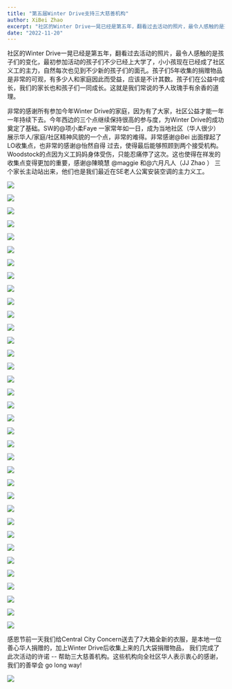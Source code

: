 ```yaml
---
title: "第五届Winter Drive支持三大慈善机构"
author: XiBei Zhao
excerpt: "社区的Winter Drive一晃已经是第五年，翻看过去活动的照片，最令人感触的是孩子们的变化，最初参加活动的孩子们不少已经上大学了，小小孩现在已经成了社区义工的主力，自然每次也见到不少新的孩子们的面孔。孩子们5年收集的捐赠物品是非常的可观，有多少人和家庭因此而受益，应该是不计其数。孩子们在公益中成长，我们的家长也和孩子们一同成长。这就是我们常说的予人玫瑰手有余香的道理。"
date: "2022-11-20"
---
```

社区的Winter Drive一晃已经是第五年，翻看过去活动的照片，最令人感触的是孩子们的变化，最初参加活动的孩子们不少已经上大学了，小小孩现在已经成了社区义工的主力，自然每次也见到不少新的孩子们的面孔。孩子们5年收集的捐赠物品是非常的可观，有多少人和家庭因此而受益，应该是不计其数。孩子们在公益中成长，我们的家长也和孩子们一同成长。这就是我们常说的予人玫瑰手有余香的道理。

非常的感谢所有参加今年Winter Drive的家庭，因为有了大家，社区公益才能一年一年持续下去。今年西边的三个点继续保持很高的参与度，为Winter Drive的成功奠定了基础。SW的@项小柔Faye 一家常年如一日，成为当地社区（华人很少）展示华人/家庭/社区精神风貌的一个点，非常的难得。非常感谢@Bei  出面撑起了LO收集点，也非常的感谢@怡然自得 过去，使得最后能够照顾到两个接受机构。Woodstock的点因为义工妈妈身体受伤，只能忍痛停了这次。这也使得在祥发的收集点变得更加的重要，感谢@陳曉慧 @maggie 和@六月凡人（JJ Zhao ） 三个家长主动站出来，他们也是我们最近在SE老人公寓安装空调的主力义工。

![](https://res.cloudinary.com/dhngj18do/image/upload/f_auto,q_auto/v1/images/316661120_167583212573436_1453504506608654850_n)

![](https://res.cloudinary.com/dhngj18do/image/upload/f_auto,q_auto/v1/images/316418802_167583289240095_8925462457786160957_n)

![](https://res.cloudinary.com/dhngj18do/image/upload/f_auto,q_auto/v1/images/316548223_167582695906821_1292988878997311576_n)

![](https://res.cloudinary.com/dhngj18do/image/upload/f_auto,q_auto/v1/images/316415486_167582529240171_4156608938515106575_n)

![](https://res.cloudinary.com/dhngj18do/image/upload/f_auto,q_auto/v1/images/316407852_167582889240135_5899722904326471264_n)

![](https://res.cloudinary.com/dhngj18do/image/upload/f_auto,q_auto/v1/images/316538269_167583052573452_2360758482616192460_n)

![](https://res.cloudinary.com/dhngj18do/image/upload/f_auto,q_auto/v1/images/316531273_167582829240141_8588429097366550057_n)

![](https://res.cloudinary.com/dhngj18do/image/upload/f_auto,q_auto/v1/images/316415356_167582582573499_7176671554316044013_n)

![](https://res.cloudinary.com/dhngj18do/image/upload/f_auto,q_auto/v1/images/316525122_167582662573491_4057344461668963188_n)

![](https://res.cloudinary.com/dhngj18do/image/upload/f_auto,q_auto/v1/images/316416316_167582755906815_4532464124758534077_n)

![](https://res.cloudinary.com/dhngj18do/image/upload/f_auto,q_auto/v1/images/316419929_167582929240131_200595233690333363_n)

![](https://res.cloudinary.com/dhngj18do/image/upload/f_auto,q_auto/v1/images/316313759_167582559240168_1628941391616331094_n)

![](https://res.cloudinary.com/dhngj18do/image/upload/f_auto,q_auto/v1/images/316540252_167582439240180_4479320628100106874_n)

![](https://res.cloudinary.com/dhngj18do/image/upload/f_auto,q_auto/v1/images/316534332_167582955906795_4751555004736432519_n)

![](https://res.cloudinary.com/dhngj18do/image/upload/f_auto,q_auto/v1/images/316286127_167582619240162_4637151266858551670_n)

![](https://res.cloudinary.com/dhngj18do/image/upload/f_auto,q_auto/v1/images/316556229_167582609240163_6011835893646261715_n)

![](https://res.cloudinary.com/dhngj18do/image/upload/f_auto,q_auto/v1/images/316315771_167582489240175_9166446518192683418_n)

![](https://res.cloudinary.com/dhngj18do/image/upload/f_auto,q_auto/v1/images/316676409_167582475906843_2396717450652087344_n)

![](https://res.cloudinary.com/dhngj18do/image/upload/f_auto,q_auto/v1/images/316420143_167583012573456_8420031997138440847_n)

![](https://res.cloudinary.com/dhngj18do/image/upload/f_auto,q_auto/v1/images/316532209_167583092573448_760297300314144465_n)

![](https://res.cloudinary.com/dhngj18do/image/upload/f_auto,q_auto/v1/images/316427575_167583035906787_8814026251976082362_n)

![](https://res.cloudinary.com/dhngj18do/image/upload/f_auto,q_auto/v1/images/316415371_167582782573479_1987782268793770171_n)

![](https://res.cloudinary.com/dhngj18do/image/upload/f_auto,q_auto/v1/images/316407365_167582819240142_7161974509472572192_n)

![](https://res.cloudinary.com/dhngj18do/image/upload/f_auto,q_auto/v1/images/316525046_167582869240137_9178627499234410738_n)

![](https://res.cloudinary.com/dhngj18do/image/upload/f_auto,q_auto/v1/images/316554654_167582729240151_1830993225354135683_n)

![](https://res.cloudinary.com/dhngj18do/image/upload/f_auto,q_auto/v1/images/316536601_167583179240106_3342461978382244149_n)

![](https://res.cloudinary.com/dhngj18do/image/upload/f_auto,q_auto/v1/images/316670648_167582985906792_1662435978695012092_n)

![](https://res.cloudinary.com/dhngj18do/image/upload/f_auto,q_auto/v1/images/316549967_167583242573433_7254685289402894287_n)

![](https://res.cloudinary.com/dhngj18do/image/upload/f_auto,q_auto/v1/images/316416721_167583335906757_6016859064110519940_n)

![](https://res.cloudinary.com/dhngj18do/image/upload/f_auto,q_auto/v1/images/316528971_167583369240087_1248433262643846524_n)

![](https://res.cloudinary.com/dhngj18do/image/upload/f_auto,q_auto/v1/images/316317691_167583299240094_3900090627803007168_n)

![](https://res.cloudinary.com/dhngj18do/image/upload/f_auto,q_auto/v1/images/316414126_167583459240078_3913017911374432231_n)

![](https://res.cloudinary.com/dhngj18do/image/upload/f_auto,q_auto/v1/images/316539175_167583149240109_282456490993371731_n)

![](https://res.cloudinary.com/dhngj18do/image/upload/f_auto,q_auto/v1/images/315875596_167583125906778_5964429412851861518_n)

![](https://res.cloudinary.com/dhngj18do/image/upload/f_auto,q_auto/v1/images/316534696_167583202573437_5600244035266546589_n)

感恩节前一天我们给Central City Concern送去了7大箱全新的衣服，是本地一位善心华人捐赠的，加上Winter Drive后收集上来的几大袋捐赠物品， 我们完成了此次活动的许诺 -- 帮助三大慈善机构。这些机构向全社区华人表示衷心的感谢，我们的善举会 go long way!

![](https://res.cloudinary.com/dhngj18do/image/upload/f_auto,q_auto/v1/images/316961410_168212682510489_437948686836723106_n)
